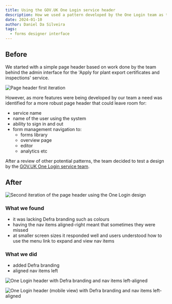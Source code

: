 ```yaml
---
title: Using the GOV.UK One Login service header
description: How we used a pattern developed by the One Login team as the basis for our Forms Designer's header
date: 2024-01-10
author: Daniel Da Silveira
tags:
  - forms designer interface
---
```


## Before
We started with a simple page header based on work done by the team behind the admin interface for the 'Apply for plant export certificates and inspections' service.

![Page header first iteration](01.png "Page header first iteration")

However, as more features were being developed by our team a need was identified for a more robust page header that could leave room for:

- service name
- name of the user using the system
- ability to sign in and out
- form management navigation to:
  - forms library
  - overview page
  - editor
  - analytics etc

After a review of other potential patterns, the team decided to test a design by the [GOV.UK One Login service team](https://github.com/govuk-one-login/service-header).

## After

![Second iteration of the page header using the One Login design](03.png "Second iteration of the page header using the One Login design")

### What we found

- it was lacking Defra branding such as colours
- having the nav items aligned-right meant that sometimes they were missed
- at smaller screen sizes it responded well and users understood how to use the menu link to expand and view nav items

### What we did

- added Defra branding
- aligned nav items left

![One Login header with Defra branding and nav items left-aligned](04.jpeg "One Login header (desktop view) with Defra branding and nav items left-aligned")

![One Login header (mobile view) with Defra branding and nav items left-aligned](05.png "One Login header (mobile view) with Defra branding and nav items left-aligned")